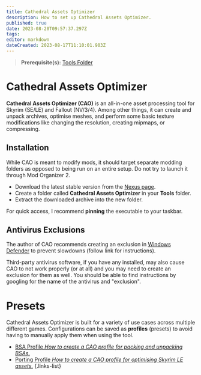 ```yaml
---
title: Cathedral Assets Optimizer
description: How to set up Cathedral Assets Optimizer.
published: true
date: 2023-08-20T09:57:37.297Z
tags: 
editor: markdown
dateCreated: 2023-08-17T11:10:01.903Z
---
```


> **Prerequisite(s):** [Tools Folder](/tools/tools-folder)

# Cathedral Assets Optimizer

**Cathedral Assets Optimizer (CAO)** is an all-in-one asset processing tool for Skyrim (SE/LE) and Fallout (NV/3/4). Among other things, it can create and unpack archives, optimise meshes, and perform some basic texture modifications like changing the resolution, creating mipmaps, or compressing.

## Installation

While CAO is meant to modify mods, it should target separate modding folders as opposed to being run on an entire setup. Do not try to launch it through Mod Organizer 2.

- Download the latest stable version from the [Nexus page](https://www.nexusmods.com/skyrimspecialedition/mods/23316?tab=files).
- Create a folder called **Cathedral Assets Optimizer** in your **Tools** folder.
- Extract the downloaded archive into the new folder.

For quick access, I recommend **pinning** the executable to your taskbar.

## Antivirus Exclusions

The author of CAO recommends creating an exclusion in [Windows Defender](https://support.microsoft.com/en-us/windows/add-an-exclusion-to-windows-security-811816c0-4dfd-af4a-47e4-c301afe13b26) to prevent slowdowns (follow link for instructions).

Third-party antivirus software, if you have any installed, may also cause CAO to not work properly (or at all) and you may need to create an exclusion for them as well. You should be able to find instructions by googling for the name of the antivirus and "exclusion".

# Presets

Cathedral Assets Optimizer is built for a variety of use cases across multiple different games. Configurations can be saved as **profiles** (presets) to avoid having to manually apply them when using the tool.

- [BSA Profile *How to create a CAO profile for packing and unpacking BSAs.*](/tools/cao/bsa-profile)
- [Porting Profile *How to create a CAO profile for optimising Skyrim LE assets.*](/tools/cao/porting-profile)
{.links-list}